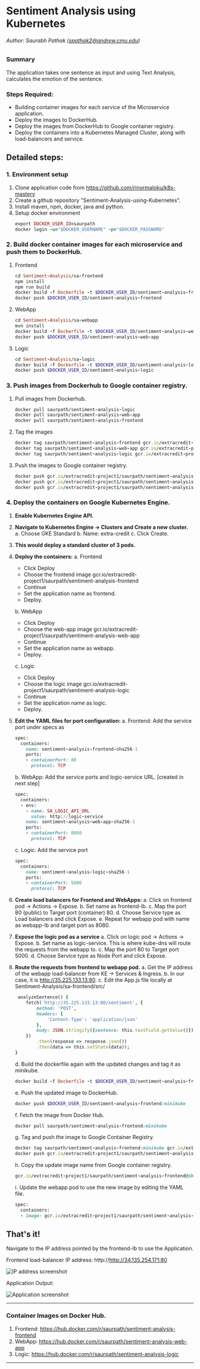 # Sentiment Analysis using Kubernetes
###### Author: Saurabh Pathak (spathak2@andrew.cmu.edu)

### Summary
The application takes one sentence as input and using Text Analysis, calculates the emotion of the sentence.
### Steps Required:
- Building container images for each service of the Microservice application.
- Deploy the images to DockerHub.
- Deploy the images from DockerHub to Google container registry.
- Deploy the containers into a Kubernetes Managed Cluster, along with load-balancers and service.



## Detailed steps:

### 1. Environment setup
1. Clone application code from https://github.com/rinormaloku/k8s-mastery
2. Create a github repository "Sentiment-Analysis-using-Kubernetes". 
3. Install maven, npm, docker, java and python.
4. Setup docker environment
    ```ruby
    export DOCKER_USER_ID=saurpath
    docker login -u="$DOCKER_USERNAME" -p="$DOCKER_PASSWORD"
    ```

### 2. Build docker container images for each microservice and push them to DockerHub.

1. Frontend
    ```ruby
    cd Sentiment-Analysis/sa-frontend
    npm install
    npm run build
    docker build -f Dockerfile -t $DOCKER_USER_ID/sentiment-analysis-frontend .
    docker push $DOCKER_USER_ID/sentiment-analysis-frontend
    ```
2. WebApp
    ```ruby
    cd Sentiment-Analysis/sa-webapp
    mvn install
    docker build -f Dockerfile -t $DOCKER_USER_ID/sentiment-analysis-web-app .
    docker push $DOCKER_USER_ID/sentiment-analysis-web-app
    ```

3. Logic
    ```ruby
    cd Sentiment-Analysis/sa-logic
    docker build -f Dockerfile -t $DOCKER_USER_ID/sentiment-analysis-logic .
    docker push $DOCKER_USER_ID/sentiment-analysis-logic
    ```

### 3. Push images from Dockerhub to Google container registry.
1. Pull images from Dockerhub.
    ```ruby
    docker pull saurpath/sentiment-analysis-logic
    docker pull saurpath/sentiment-analysis-web-app
    docker pull saurpath/sentiment-analysis-frontend
    ```
2. Tag the images
    ```ruby
    docker tag saurpath/sentiment-analysis-frontend gcr.io/extracredit-project1/saurpath/sentiment-analysis-frontend:latest
    docker tag saurpath/sentiment-analysis-web-app gcr.io/extracredit-project1/saurpath/sentiment-analysis-web-app:latest
    docker tag saurpath/sentiment-analysis-logic gcr.io/extracredit-project1/saurpath/sentiment-analysis-logic:latest
    ```
3. Push the images to Google container registry.
    ```ruby
    docker push gcr.io/extracredit-project1/saurpath/sentiment-analysis-web-app
    docker push gcr.io/extracredit-project1/saurpath/sentiment-analysis-logic
    docker push gcr.io/extracredit-project1/saurpath/sentiment-analysis-frontend
    ```

### 4. Deploy the containers on Google Kubernetes Engine.
1. **Enable Kubernetes Engine API.**
2. **Navigate to Kubernetes Engine -> Clusters and Create a new cluster.**
    a. Choose GKE Standard
    b. Name: extra-credit
    c. Click Create.
3. **This would deploy a standard cluster of 3 pods.**
4. **Deploy the containers:**
    a. Frontend
    + Click Deploy
    + Choose the frontend image gcr.io/extracredit-project1/saurpath/sentiment-analysis-frontend
    + Continue
    + Set the application name as frontend.
    + Deploy.
    
    b. WebApp
    + Click Deploy
    + Choose the web-app image gcr.io/extracredit-project1/saurpath/sentiment-analysis-web-app
    + Continue
    + Set the application name as webapp.
    + Deploy.
    
    c. Logic
    + Click Deploy
    + Choose the logic image gcr.io/extracredit-project1/saurpath/sentiment-analysis-logic
    + Continue
    + Set the application name as logic.
    + Deploy.

5. **Edit the YAML files for port configuration:**
    a. Frontend: Add the service port under specs as
    ```ruby
    spec:
      containers:
        name: sentiment-analysis-frontend-sha256-1
        ports:
        - containerPort: 80
          protocol: TCP
    ```
    b. WebApp: Add the service ports and logic-service URL. [created in next step] 
    ```ruby
    spec:
      containers:
      - env:
        - name: SA_LOGIC_API_URL
          value: http://logic-service
        name: sentiment-analysis-web-app-sha256-1
        ports:
        - containerPort: 8080
          protocol: TCP
    ```
    c. Logic: Add the service port
    ```ruby
    spec:
      containers:
        name: sentiment-analysis-logic-sha256-1
        ports:
        - containerPort: 5000
          protocol: TCP
    ```

5. **Create load balancers for Frontend and WebApps:**
    a. Click on frontend pod -> Actions -> Expose.
    b. Set name as frontend-lb.
    c. Map the port 80 (public) to Target port (container) 80.
    d. Choose Service type as Load balancers and click Expose.
    e. Repeat for webapp pod with name as webapp-lb and target port as 8080.

6. **Expose the logic pod as a service**
    a. Click on logic pod -> Actions -> Expose.
    b. Set name as logic-service. This is where kube-dns will route the requests from the webapp to.
    c. Map the port 80 to Target port 5000.
    d. Choose Service type as Node Port and click Expose. 

7. **Route the requests from frontend to webapp pod.**
    a. Get the IP address of the webapp load-balancer from KE -> Services & Ingress.
    b. In our case, it is http://35.225.133.13:80.
    c. Edit the App.js file locally at Sentiment-Analysis/sa-frontend/src/
    ```ruby
     analyzeSentence() {
        fetch('http://35.225.133.13:80/sentiment', {
            method: 'POST',
            headers: {
                'Content-Type': 'application/json'
            },
            body: JSON.stringify({sentence: this.textField.getValue()})
        })
            .then(response => response.json())
            .then(data => this.setState(data));
    }
    ```
    d. Build the dockerfile again with the updated changes and tag it as minikube.
    ```ruby
    docker build -f Dockerfile -t $DOCKER_USER_ID/sentiment-analysis-frontend:minikube .
    ```
    e. Push the updated image to DockerHub.
    ```ruby
    docker push $DOCKER_USER_ID/sentiment-analysis-frontend:minikube
    ```
    f. Fetch the image from Docker Hub.
    ```ruby
    docker pull saurpath/sentiment-analysis-frontend:minikube
    ```
    g. Tag and push the image to Google Container Registry.
    ```ruby
    docker tag saurpath/sentiment-analysis-frontend:minikube gcr.io/extracredit-project1/saurpath/sentiment-analysis-frontend:minikube
    docker push gcr.io/extracredit-project1/saurpath/sentiment-analysis-frontend:minikube
    ```
    h. Copy the update image name from Google container registry.
    ```ruby
    gcr.io/extracredit-project1/saurpath/sentiment-analysis-frontend@sha256:ca69bd33e3b8b0f3d6c8d1e55cdf584b18c250ee520a029751e1169cced3c445
    ```
    i. Update the webapp pod to use the new image by editing the YAML file.
    ```ruby
    spec:
      containers:
      - image: gcr.io/extracredit-project1/saurpath/sentiment-analysis-frontend@sha256:ca69bd33e3b8b0f3d6c8d1e55cdf584b18c250ee520a029751e1169cced3c445
    ```

## That's it! 
Navigate to the IP address pointed by the frontend-lb to use the Application.

Frontend load-balancer IP address: http://http://34.135.254.171:80

![IP address screenshot](/Sentiment-Analysis/Images/Cluster-IP-address.png)

Application Output:

![Application screenshot](/Sentiment-Analysis/Images/Output.gif)


----------
### Container Images on Docker Hub.
1. Frontend: https://hub.docker.com/r/saurpath/sentiment-analysis-frontend
2. WebApp: https://hub.docker.com/r/saurpath/sentiment-analysis-web-app
3. Logic: https://hub.docker.com/r/saurpath/sentiment-analysis-logic
----------
